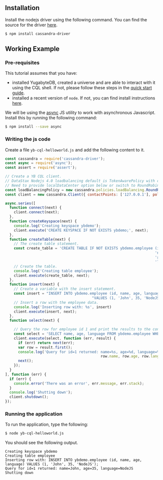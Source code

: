 
## Installation

Install the nodejs driver using the following command. You can find the source for the driver [here](https://github.com/datastax/nodejs-driver).

```sh
$ npm install cassandra-driver
```

## Working Example

### Pre-requisites

This tutorial assumes that you have:

- installed YugabyteDB, created a universe and are able to interact with it using the CQL shell. If not, please follow these steps in the [quick start guide](../../../quick-start/test-cassandra/).
- installed a recent version of `node`. If not, you can find install instructions [here](https://nodejs.org/en/download/).

We will be using the [async](https://github.com/caolan/async) JS utility to work with asynchronous Javascript. Install this by running the following command:

```sh
$ npm install --save async
```


### Writing the js code

Create a file `yb-cql-helloworld.js` and add the following content to it.

```js
const cassandra = require('cassandra-driver');
const async = require('async');
const assert = require('assert');

// Create a YB CQL client.
// DataStax Nodejs 4.0 loadbalancing default is TokenAwarePolicy with child DCAwareRoundRobinPolicy
// Need to provide localDataCenter option below or switch to RoundRobinPolicy
const loadBalancingPolicy = new cassandra.policies.loadBalancing.RoundRobinPolicy ();
const client = new cassandra.Client({ contactPoints: ['127.0.0.1'], policies : { loadBalancing : loadBalancingPolicy }});

async.series([
  function connect(next) {
    client.connect(next);
  },
  function createKeyspace(next) {
    console.log('Creating keyspace ybdemo');
    client.execute('CREATE KEYSPACE IF NOT EXISTS ybdemo;', next);
  },
  function createTable(next) {
    // The create table statement.
    const create_table = 'CREATE TABLE IF NOT EXISTS ybdemo.employee (id int PRIMARY KEY, ' +
                                                                     'name varchar, ' +
                                                                     'age int, ' +
                                                                     'language varchar);';
    // Create the table.
    console.log('Creating table employee');
    client.execute(create_table, next);
  },
  function insert(next) {
    // Create a variable with the insert statement.
    const insert = "INSERT INTO ybdemo.employee (id, name, age, language) " +
                                        "VALUES (1, 'John', 35, 'NodeJS');";
    // Insert a row with the employee data.
    console.log('Inserting row with: %s', insert)
    client.execute(insert, next);
  },
  function select(next) {

    // Query the row for employee id 1 and print the results to the console.
    const select = 'SELECT name, age, language FROM ybdemo.employee WHERE id = 1;';
    client.execute(select, function (err, result) {
      if (err) return next(err);
      var row = result.first();
      console.log('Query for id=1 returned: name=%s, age=%d, language=%s',
                                            row.name, row.age, row.language);
      next();
    });
  }
], function (err) {
  if (err) {
    console.error('There was an error', err.message, err.stack);
  }
  console.log('Shutting down');
  client.shutdown();
});
```

### Running the application

To run the application, type the following:

```sh
$ node yb-cql-helloworld.js
```

You should see the following output.

```
Creating keyspace ybdemo
Creating table employee
Inserting row with: INSERT INTO ybdemo.employee (id, name, age, language) VALUES (1, 'John', 35, 'NodeJS');
Query for id=1 returned: name=John, age=35, language=NodeJS
Shutting down
```
